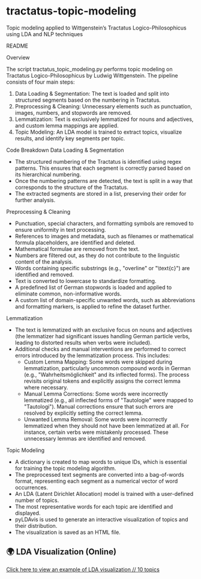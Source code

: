 # tractatus-topic-modeling
Topic modeling applied to Wittgenstein’s Tractatus Logico-Philosophicus using LDA and NLP techniques




README




Overview

The script tractatus_topic_modeling.py performs topic modeling on Tractatus Logico-Philosophicus by Ludwig Wittgenstein. The pipeline consists of four main steps:
1. Data Loading & Segmentation: The text is loaded and split into structured segments based on the numbering in Tractatus.
2. Preprocessing & Cleaning: Unnecessary elements such as punctuation, images, numbers, and stopwords are removed.
3. Lemmatization: Text is exclusively lemmatized for nouns and adjectives, and custom lemma mappings are applied.
4. Topic Modeling: An LDA model is trained to extract topics, visualize results, and identify key segments per topic.


Code Breakdown
Data Loading & Segmentation
* The structured numbering of the Tractatus is identified using regex patterns. This ensures that each segment is correctly parsed based on its hierarchical numbering.
* Once the numbering patterns are detected, the text is split in a way that corresponds to the structure of the Tractatus.
* The extracted segments are stored in a list, preserving their order for further analysis.

Preprocessing & Cleaning
* Punctuation, special characters, and formatting symbols are removed to ensure uniformity in text processing.
* References to images and metadata, such as filenames or mathematical formula placeholders, are identified and deleted.
* Mathematical formulae are removed from the text.
* Numbers are filtered out, as they do not contribute to the linguistic content of the analysis.
* Words containing specific substrings (e.g., "overline" or "\text{c}") are identified and removed.
* Text is converted to lowercase to standardize formatting.
* A predefined list of German stopwords is loaded and applied to eliminate common, non-informative words.
* A custom list of domain-specific unwanted words, such as abbreviations and formatting markers, is applied to refine the dataset further.

Lemmatization
* The text is lemmatized with an exclusive focus on nouns and adjectives (the lemmatizer had significant issues handling German particle verbs, leading to distorted results when verbs were included).
* Additional checks and manual interventions are performed to correct errors introduced by the lemmatization process. This includes:
    * Custom Lemma Mapping: Some words were skipped during lemmatization, particularly uncommon compound words in German (e.g., "Wahrheitsmöglichkeit" and its inflected forms). The process revisits original tokens and explicitly assigns the correct lemma where necessary.
    * Manual Lemma Corrections: Some words were incorrectly lemmatized (e.g., all inflected forms of "Tautologie" were mapped to "Tautologi"). Manual corrections ensure that such errors are resolved by explicitly setting the correct lemma.
    * Unwanted Lemma Removal: Some words were incorrectly lemmatized when they should not have been lemmatized at all. For instance, certain verbs were mistakenly processed. These unnecessary lemmas are identified and removed.

Topic Modeling
* A dictionary is created to map words to unique IDs, which is essential for training the topic modeling algorithm.
* The preprocessed text segments are converted into a bag-of-words format, representing each segment as a numerical vector of word occurrences.
* An LDA (Latent Dirichlet Allocation) model is trained with a user-defined number of topics.
* The most representative words for each topic are identified and displayed.
* pyLDAvis is used to generate an interactive visualization of topics and their distribution.
* The visualization is saved as an HTML file. 



## 🌍 LDA Visualization (Online)
[Click here to view an example of LDA visualization // 10 topics](https://FilippoMosca.github.io/tractatus-topic-modeling/tractatus_lda_visualization.html)

